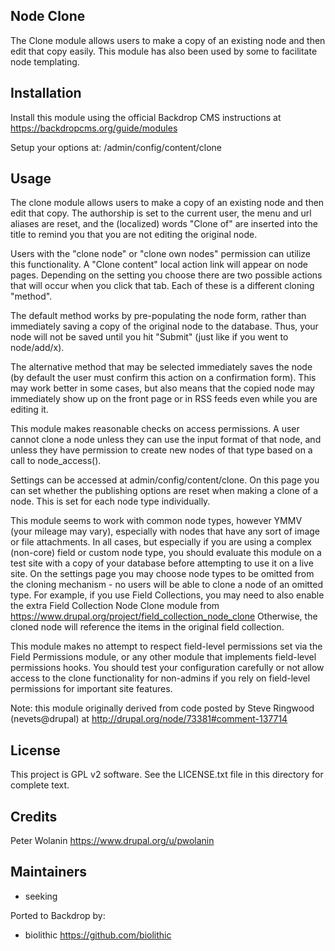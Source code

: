 Node Clone
---------------------

The Clone module allows users to make a copy of an existing node and then edit
that copy easily.  This module has also been used by some to facilitate node templating.

Installation
------------

Install this module using the official Backdrop CMS instructions at https://backdropcms.org/guide/modules

Setup your options at: /admin/config/content/clone

Usage
-----

The clone module allows users to make a copy of an existing node and then edit
that copy. The authorship is set to the current user, the menu and url aliases
are reset, and the (localized) words "Clone of" are inserted into the title to
remind you that you are not editing the original node.

Users with the "clone node" or "clone own nodes" permission can utilize this
functionality. A "Clone content" local action link will appear on node pages.
Depending on the setting you choose there are two possible actions that will
occur when you click that tab. Each of these is a different cloning "method".

The default method works by pre-populating the node form, rather than immediately
saving a copy of the original node to the database.  Thus, your node will not
be saved until you hit "Submit" (just like if you went to node/add/x).

The alternative method that may be selected immediately saves the node (by
default the user must confirm this action on a confirmation form). This may
work better in some cases, but also means that the copied node may immediately
show up on the front page or in RSS feeds even while you are editing it.

This module makes reasonable checks on access permissions.  A user cannot clone
a node unless they can use the input format of that node, and unless they have
permission to create new nodes of that type based on a call to node_access().

Settings can be accessed at admin/config/content/clone.  On this page you can
set whether the publishing options are reset when making a clone of a node.
This is set for each node type individually.

This module seems to work with common node types, however YMMV (your mileage may vary),
especially with nodes that have any sort of image or file  attachments.  In all cases, 
but especially if you are using a complex (non-core) field or custom node type,
you should evaluate this module on a test site with a copy of your database
before attempting to use it on a live site. On the settings page you may choose
node types to be omitted from the cloning mechanism - no users will be able
to clone a node of an omitted type. For example, if you use Field Collections,
you may need to also enable the extra Field Collection Node Clone module from
https://www.drupal.org/project/field_collection_node_clone Otherwise, the cloned
node will reference the items in the original field collection.

This module makes no attempt to respect field-level permissions set via
the Field Permissions module, or any other module that implements
field-level permissions hooks. You should test your configuration
carefully or not allow access to the clone functionality for non-admins if
you rely on field-level permissions for important site features.

Note: this module originally derived from code posted by Steve Ringwood
(nevets@drupal) at http://drupal.org/node/73381#comment-137714

License
-------

This project is GPL v2 software. See the LICENSE.txt file in this directory for complete text.

Credits
-------

Peter Wolanin <https://www.drupal.org/u/pwolanin>

Maintainers
-----------

- seeking

Ported to Backdrop by:

- biolithic <https://github.com/biolithic>
